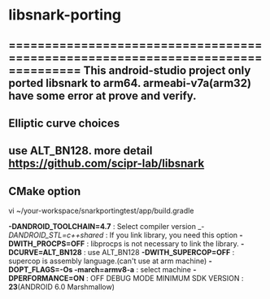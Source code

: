 # libsnark-porting
================================================================================
This android-studio project only ported libsnark to __arm64__.
armeabi-v7a(arm32) have some error at prove and verify.
--------------------------------------------------------------------------------
Elliptic curve choices
--------------------------------------------------------------------------------
use __ALT_BN128__. more detail https://github.com/scipr-lab/libsnark
--------------------------------------------------------------------------------
CMake option
--------------------------------------------------------------------------------
vi ~/your-workspace/snarkportingtest/app/build.gradle


__-DANDROID_TOOLCHAIN=4.7__		: Select compiler version
__-DANDROID_STL=c++_shared__		: If you link library, you need this option
__-DWITH_PROCPS=OFF__			: libprocps is not necessary to link the library. 
__-DCURVE=ALT_BN128__			: use ALT_BN128
__-DWITH_SUPERCOP=OFF__			: supercop is assembly language.(can't use at arm machine)
__-DOPT_FLAGS=-Os -march=armv8-a__	: select machine
__-DPERFORMANCE=ON__			: OFF DEBUG MODE
MINIMUM SDK VERSION : __23__(ANDROID 6.0 Marshmallow)
